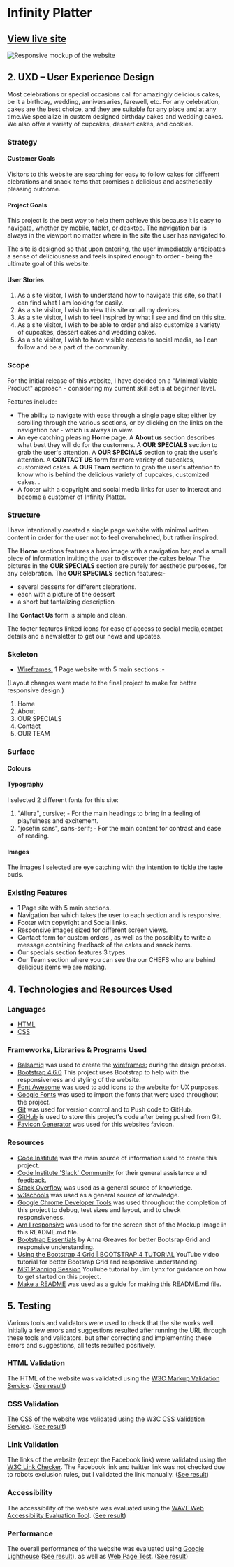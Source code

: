 # Infinity Platter

## [View live site](https://mbhargavi916.github.io/CI_MS1_Infinity-Platter/)

![Responsive mockup of the website](https://github.com/CI_MS1_Infinity-Platter/assets/readme-images/responsive/responsiveimg.png)

## 2. UXD – User Experience Design

Most celebrations or special occasions call for amazingly delicious cakes, be it a birthday, wedding, anniversaries, farewell, etc. For any celebration, cakes are the best choice, and they are suitable for any place and at any time.We specialize in custom designed
birthday cakes and wedding cakes. We also offer a variety of cupcakes, dessert cakes, and cookies.

### Strategy

#### Customer Goals

Visitors to this website are searching for easy to follow cakes for different clebrations and snack items that promises a delicious and aesthetically pleasing outcome.

#### Project Goals

This project is the best way to help them achieve this because it is easy to navigate, whether by mobile, tablet, or desktop. The navigation bar is always in the viewport no matter where in the site the user has navigated to.

The site is designed so that upon entering, the user immediately anticipates a sense of deliciousness and feels inspired enough to order - being the ultimate goal of this website.

#### User Stories

1. As a site visitor, I wish to understand how to navigate this site, so that I can find what I am looking for easily.
2. As a site visitor, I wish to view this site on all my devices.
3. As a site visitor, I wish to feel inspired by what I see and find on this site.
4. As a site visitor, I wish to be able to order and also customize a variety of cupcakes, dessert cakes and wedding cakes.
5. As a site visitor, I wish to have visible access to social media, so I can follow and be a part of the community.

### Scope

For the initial release of this website, I have decided on a "Minimal Viable Product" approach - considering my current skill set is at beginner level.

Features include:

- The ability to navigate with ease through a single page site; either by scrolling through the various sections, or by clicking on the links on the navigation bar - which is always in view.
- An eye catching pleasing **Home** page.
  A **About us** section describes what best they will do for the customers.
  A **OUR SPECIALS** section to grab the user's attention.
  A **OUR SPECIALS** section to grab the user's attention.
  A **CONTACT US** form for more variety of cupcakes, customized cakes.
  A **OUR Team** section to grab the user's attention to know who is behind the delicious variety of cupcakes, customized cakes. .
- A footer with a copyright and social media links for user to interact and become a customer of Infinity Platter.

### Structure

I have intentionally created a single page website with minimal written content in order for the user not to feel overwhelmed, but rather inspired.

The **Home** sections features a hero image with a navigation bar, and a small piece of information inviting the user to discover the cakes below.
The pictures in the **OUR SPECIALS** section are purely for aesthetic purposes, for any celebration.
The **OUR SPECIALS** section features:-

- several desserts for different clebrations.
- each with a picture of the dessert
- a short but tantalizing description

The **Contact Us** form is simple and clean.

The footer features linked icons for ease of access to social media,contact details and a newsletter to get our news and updates.

### Skeleton

- [Wireframes:](CI_MS1_Infinity-Platter/assets/readme-images/wireframes/) 1 Page website with 5 main sections :-

(Layout changes were made to the final project to make for better responsive design.)

1. Home
2. About
3. OUR SPECIALS
4. Contact
5. OUR TEAM

### Surface

#### Colours

#### Typography

I selected 2 different fonts for this site:

1. "Allura", cursive; - For the main headings to bring in a feeling of playfulness and excitement.
2. "josefin sans", sans-serif; - For the main content for contrast and ease of reading.

#### Images

The images I selected are eye catching with the intention to tickle the taste buds.

### Existing Features

- 1 Page site with 5 main sections.
- Navigation bar which takes the user to each section and is responsive.
- Footer with copyright and Social links.
- Responsive images sized for different screen views.
- Contact form for custom orders , as well as the possiblity to write a message containing feedback of the cakes and snack items.
- Our specials section features 3 types.
- Our Team section where you can see the our CHEFS who are behind delicious items we are making.

## 4. Technologies and Resources Used

### Languages

- [HTML](https://en.wikipedia.org/wiki/HTML)
- [CSS](https://en.wikipedia.org/wiki/Cascading_Style_Sheets)

### Frameworks, Libraries & Programs Used

- [Balsamiq](https://balsamiq.com/) was used to create the [wireframes:](assets/readme-images/wireframes/wireframes.pdf) during the design process.
- [Bootstrap 4.6.0](https://www.bootstrapcdn.com/) This project uses Bootstrap to help with the responsiveness and styling of the website.
- [Font Awesome](https://www.bootstrapcdn.com/fontawesome/) was used to add icons to the website for UX purposes.
- [Google Fonts](https://fonts.google.com/) was used to import the fonts that were used throughout the project.
- [Git](https://git-scm.com/) was used for version control and to Push code to GitHub.
- [GitHub](https://github.com/) is used to store this project's code after being pushed from Git.
- [Favicon Generator](https://favicon.io/favicon-generator/) was used for this websites favicon.

### Resources

- [Code Institute](https://codeinstitute.net/) was the main source of information used to create this project.
- [Code Institute 'Slack' Community](https://slack.com/intl/en-no/) for their general assistance and feedback.
- [Stack Overflow](https://stackoverflow.com/) was used as a general source of knowledge.
- [w3schools](https://www.w3schools.com/default.asp) was used as a general source of knowledge.
- [Google Chrome Developer Tools](https://developer.chrome.com/docs/devtools/) was used throughout the completion of this project to debug, test sizes and layout, and to check responsiveness.
- [Am I responsive](http://ami.responsivedesign.is/) was used to for the screen shot of the Mockup image in this README.md file.
- [Bootstrap Essentials](https://ajgreaves.github.io/bootstrap-grid-demo/) by Anna Greaves for better Bootsrap Grid and responsive understanding.
- [Using the Bootstrap 4 Grid | BOOTSTRAP 4 TUTORIAL](https://www.youtube.com/watch?v=qmPmwdshCMw) YouTube video tutorial for better Bootsrap Grid and responsive understanding.
- [MS1 Planning Session](https://www.youtube.com/watch?v=sH0m9N875SU&) YouTube tutorial by Jim Lynx for guidance on how to get started on this project.
- [Make a README](https://www.makeareadme.com/) was used as a guide for making this README.md file.

## 5. Testing

Various tools and validators were used to check that the site works well. Initially a few errors and suggestions resulted after running the URL through these tools and validators, but after correcting and implementing these errors and suggestions, all tests resulted positively.

### HTML Validation

The HTML of the website was validated using the [W3C Markup Validation Service](https://validator.w3.org/). ([See result](https://github.com/mbhargavi916/CI_MS1_Infinity-Platter/blob/master/assets/readme-images/testing/html.png))

### CSS Validation

The CSS of the website was validated using the [W3C CSS Validation Service](https://jigsaw.w3.org/css-validator/). ([See result](https://github.com/mbhargavi916/CI_MS1_Infinity-Platter/blob/master/assets/readme-images/testing/css.png))

### Link Validation

The links of the website (except the Facebook link) were validated using the [W3C Link Checker](https://validator.w3.org/checklink). The Facebook link and twitter link was not checked due to robots exclusion rules, but I validated the link manually. ([See result](https://github.com/mbhargavi916/CI_MS1_Infinity-Platter/blob/master/assets/readme-images/testing/link.png))

### Accessibility

The accessibility of the website was evaluated using the [WAVE Web Accessibility Evaluation Tool](https://wave.webaim.org/). ([See result](hhttps://github.com/mbhargavi916/CI_MS1_Infinity-Platter/blob/master/assets/readme-images/testing/accessibility.png))

### Performance

The overall performance of the website was evaluated using [Google Lighthouse](https://developers.google.com/web/tools/lighthouse/run) ([See result](https://github.com/mbhargavi916/CI_MS1_Infinity-Platter/blob/master/assets/readme-images/testing/lighthouse.png)), as well as [Web Page Test](https://www.webpagetest.org/). ([See result](https://github.com/mbhargavi916/CI_MS1_Infinity-Platter/blob/master/assets/readme-images/testing/webpagetest.png))
